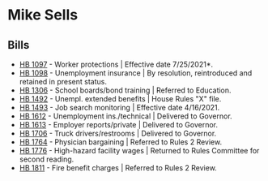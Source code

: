 # Mike Sells
## Bills
* [HB 1097](/bill/2021-22/hb/1097/) - Worker protections | Effective date 7/25/2021*.
* [HB 1098](/bill/2021-22/hb/1098/) - Unemployment insurance | By resolution, reintroduced and retained in present status.
* [HB 1306](/bill/2021-22/hb/1306/) - School boards/bond training | Referred to Education.
* [HB 1492](/bill/2021-22/hb/1492/) - Unempl. extended benefits | House Rules "X" file.
* [HB 1493](/bill/2021-22/hb/1493/) - Job search monitoring | Effective date 4/16/2021.
* [HB 1612](/bill/2021-22/hb/1612/) - Unemployment ins./technical | Delivered to Governor.
* [HB 1613](/bill/2021-22/hb/1613/) - Employer reports/private | Delivered to Governor.
* [HB 1706](/bill/2021-22/hb/1706/) - Truck drivers/restrooms | Delivered to Governor.
* [HB 1764](/bill/2021-22/hb/1764/) - Physician bargaining | Referred to Rules 2 Review.
* [HB 1776](/bill/2021-22/hb/1776/) - High-hazard facility wages | Returned to Rules Committee for second reading.
* [HB 1811](/bill/2021-22/hb/1811/) - Fire benefit charges | Referred to Rules 2 Review.
